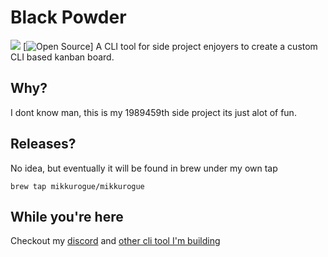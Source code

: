 # Black Powder
[![](https://dcbadge.limes.pink/api/server/sjuAavPyQt?style=flat)](https://discord.gg/sjuAavPyQt)  [![Open Source](https://badges.frapsoft.com/os/v1/open-source.svg?v=103)]
A CLI tool for side project enjoyers to create a custom CLI based kanban board.

## Why?

I dont know man, this is my 1989459th side project its just alot of fun.

## Releases?

No idea, but eventually it will be found in brew under my own tap
```
brew tap mikkurogue/mikkurogue
```

## While you're here

Checkout my [discord](https://discord.gg/sjuAavPyQt) and [other cli tool I'm building](https://github.com/mikkurogue/dagger-cli)
